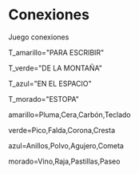 
# Conexiones
Juego conexiones

T_amarillo="PARA ESCRIBIR"

T_verde="DE LA MONTAÑA"

T_azul="EN EL ESPACIO"

T_morado="ESTOPA"

amarillo=Pluma,Cera,Carbón,Teclado 

verde=Pico,Falda,Corona,Cresta 

azul=Anillos,Polvo,Agujero,Cometa  

morado=Vino,Raja,Pastillas,Paseo
